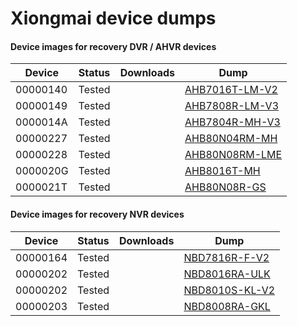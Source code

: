 # Xiongmai device dumps


#### Device images for recovery DVR / AHVR devices
|Device|Status|Downloads|Dump|
|------|------|---------|----|
| 00000140 | Tested ||<a href="https://disk.yandex.ru/d/1QEHWuv3VqAglw" download="AHB7016T-LM-V2.BIN">AHB7016T-LM-V2</a>
| 00000149 | Tested ||<a href="https://disk.yandex.ru/d/4mSDAdwNUcpSEQ" download="AHB7808R-LM-V3.BIN">AHB7808R-LM-V3</a>
| 0000014A | Tested ||<a href="https://disk.yandex.ru/d/x1mJpQ7f8U_P0g" download="AHB7804R-MH-V3.BIN">AHB7804R-MH-V3</a>
| 00000227 | Tested ||<a href="https://disk.yandex.ru/d/Tj3khGXSotUcxA" download="AHB80N04RM-MH.BIN">AHB80N04RM-MH</a>
| 00000228 | Tested ||<a href="https://disk.yandex.ru/d/uN618Ts7ijYzCQ" download="AHB80N08RM-LME.BIN">AHB80N08RM-LME</a>
| 0000020G | Tested ||<a href="https://disk.yandex.ru/d/Ue4w6PDw2hW4Jg">AHB8016T-MH</a>
| 0000021T | Tested ||<a href="https://disk.yandex.ru/d/iFDAtGvnRQXDWw" download="AHB80N08R-GS.BIN">AHB80N08R-GS</a>

#### Device images for recovery NVR devices
|Device|Status|Downloads|Dump|
|------|------|---------|----|
| 00000164 | Tested ||<a href="https://disk.yandex.ru/d/yokYJb1FdqlPmQ">NBD7816R-F-V2</a>
| 00000202 | Tested ||<a href="https://disk.yandex.ru/d/jkQxqfVxhw3SqA">NBD8016RA-ULK</a>
| 00000202 | Tested ||<a href="https://disk.yandex.ru/d/xCDBPkzA5r4d1A">NBD8010S-KL-V2</a>
| 00000203 | Tested ||<a href="https://disk.yandex.ru/d/nJN50tWdEGC9cA">NBD8008RA-GKL</a>